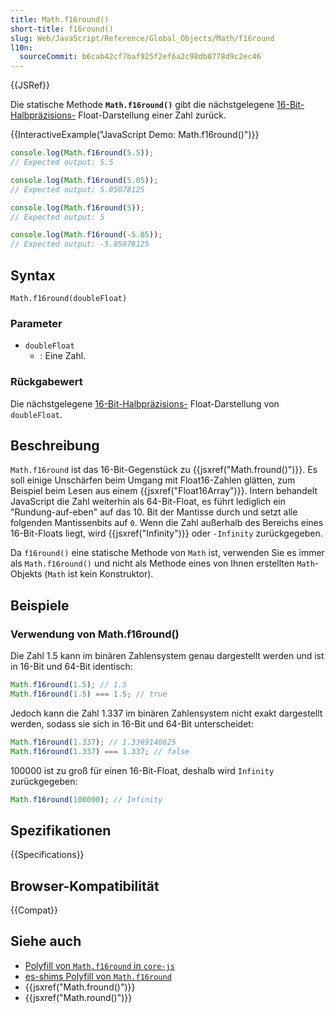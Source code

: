 ```yaml
---
title: Math.f16round()
short-title: f16round()
slug: Web/JavaScript/Reference/Global_Objects/Math/f16round
l10n:
  sourceCommit: b6cab42cf7baf925f2ef6a2c98db0778d9c2ec46
---
```


{{JSRef}}

Die statische Methode **`Math.f16round()`** gibt die nächstgelegene [16-Bit-Halbpräzisions-](https://en.wikipedia.org/wiki/Half-precision_floating-point_format) Float-Darstellung einer Zahl zurück.

{{InteractiveExample("JavaScript Demo: Math.f16round()")}}

```js interactive-example
console.log(Math.f16round(5.5));
// Expected output: 5.5

console.log(Math.f16round(5.05));
// Expected output: 5.05078125

console.log(Math.f16round(5));
// Expected output: 5

console.log(Math.f16round(-5.05));
// Expected output: -5.05078125
```

## Syntax

```js-nolint
Math.f16round(doubleFloat)
```

### Parameter

- `doubleFloat`
  - : Eine Zahl.

### Rückgabewert

Die nächstgelegene [16-Bit-Halbpräzisions-](https://en.wikipedia.org/wiki/Half-precision_floating-point_format) Float-Darstellung von `doubleFloat`.

## Beschreibung

`Math.f16round` ist das 16-Bit-Gegenstück zu {{jsxref("Math.fround()")}}. Es soll einige Unschärfen beim Umgang mit Float16-Zahlen glätten, zum Beispiel beim Lesen aus einem {{jsxref("Float16Array")}}. Intern behandelt JavaScript die Zahl weiterhin als 64-Bit-Float, es führt lediglich ein "Rundung-auf-eben" auf das 10. Bit der Mantisse durch und setzt alle folgenden Mantissenbits auf `0`. Wenn die Zahl außerhalb des Bereichs eines 16-Bit-Floats liegt, wird {{jsxref("Infinity")}} oder `-Infinity` zurückgegeben.

Da `f16round()` eine statische Methode von `Math` ist, verwenden Sie es immer als `Math.f16round()` und nicht als Methode eines von Ihnen erstellten `Math`-Objekts (`Math` ist kein Konstruktor).

## Beispiele

### Verwendung von Math.f16round()

Die Zahl 1.5 kann im binären Zahlensystem genau dargestellt werden und ist in 16-Bit und 64-Bit identisch:

```js
Math.f16round(1.5); // 1.5
Math.f16round(1.5) === 1.5; // true
```

Jedoch kann die Zahl 1.337 im binären Zahlensystem nicht exakt dargestellt werden, sodass sie sich in 16-Bit und 64-Bit unterscheidet:

```js
Math.f16round(1.337); // 1.3369140625
Math.f16round(1.337) === 1.337; // false
```

100000 ist zu groß für einen 16-Bit-Float, deshalb wird `Infinity` zurückgegeben:

```js
Math.f16round(100000); // Infinity
```

## Spezifikationen

{{Specifications}}

## Browser-Kompatibilität

{{Compat}}

## Siehe auch

- [Polyfill von `Math.f16round` in `core-js`](https://github.com/zloirock/core-js#float16-methods)
- [es-shims Polyfill von `Math.f16round`](https://www.npmjs.com/package/math.f16round)
- {{jsxref("Math.fround()")}}
- {{jsxref("Math.round()")}}
